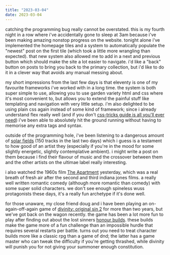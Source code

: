 ```yaml
---
title: "2023-03-04"
date: 2023-03-04
---
```

catching the programming bug really cannot be overstated. this is my fourth night in a row where i've accidentally gone to sleep at 3am because i've been making amazing nonstop progress on the website. tonight alone i've implemented the homepage tiles and a system to automatically populate the "newest" post on the first tile (which took a little more wrangling than expected). that new system also allowed me to add in a next and previous button which should make the site a lot easier to navigate. i'd like a "back" button on posts to bring you back to the primary collection, but i'd like to do it in a clever way that avoids any manual messing about.

my short impressions from the last few days is that eleventy is one of my favourite frameworks i've worked with in a long time. the system is both super simple to use, allowing you to use garden variety html and css where it's most convenient to, but allows you to extend the painful stuff like templating and navigation with very little setup. i'm also delighted to be using plain css again instead of some kind of framework; since i already understand flex really well (and if you don't [css-tricks guide is all you'll ever need](https://css-tricks.com/snippets/css/a-guide-to-flexbox/)) i've been able to absolutely hit the ground running without having to memorise any extra tags and syntax.

outside of the programming hole, i've been listening to a dangerous amount of [solar fields](https://open.spotify.com/artist/7GyhmlEy51sGUE09A5AWzc) (150 tracks in the last two days) which i guess is a testament to how good of an artist they (especially if you're in the mood for some slightly energetic, slightly contemplative ambient). i might write a post on them because i find their flavour of music and the crossover between them and the other artists on the ultimae label really interesting.

i also watched the 1960s film [The Apartment](https://letterboxd.com/film/the-apartment/) yesterday, which was a real breath of fresh air after the second and third indiana jones films. a really well written romantic comedy (although more romantic than comedy) with some super solid characters. we don't see enough spineless wuss protagonists these days, it's a really fun archetype if it's done well.

for those unaware, my close friend doug and i have been playing an on-again-off-again game of [divinity: original sin 2](https://store.steampowered.com/app/435150/Divinity_Original_Sin_2__Definitive_Edition/) for more than two years, but we've got back on the wagon recently. the game has been a lot more fun to play after finding out about the lost sinners [honour builds](https://steamcommunity.com/id/teesinz/myworkshopfiles/?section=guides&appid=435150). these builds make the game more of a fun challenge than an impossible hurdle that requires several restarts per battle. turns out you need to treat character builds more like a classic rpg than a game of dnd; the latter has a game master who can tweak the difficulty if you're getting thrashed, while divinity will punish you for not giving your summoner enough constitution.